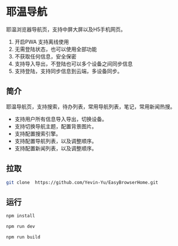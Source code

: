 # 耶温导航


耶温浏览器导航页，支持中屏大屏以及H5手机网页。


1. 开启PWA 支持离线使用
2. 无需登陆状态，也可以使用全部功能
3. 不获取任何信息，安全保密
4. 支持导入导出，不登陆也可以多个设备之间同步信息
5. 支持登陆，支持同步信息到云端，多设备同步。


## 简介

耶温导航页，支持搜索，待办列表，常用导航列表，笔记，常用新闻热搜。

- 支持用户所有信息导入导出，切换设备。
- 支持切换导航主题，配置背景图片。
- 支持配置搜索引擎。
- 支持配置导航列表，以及调整顺序。
- 支持配置新闻列表，以及调整顺序。


## 拉取
```sh
git clone  https://github.com/Yevin-Yu/EasyBrowserHome.git
```

## 运行
```sh
npm install
```



```sh
npm run dev
```



```sh
npm run build
```
